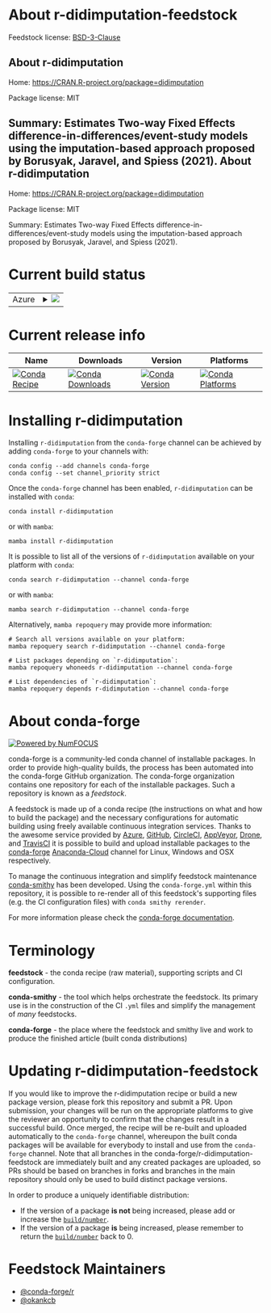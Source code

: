 About r-didimputation-feedstock
===============================

Feedstock license: [BSD-3-Clause](https://github.com/conda-forge/r-didimputation-feedstock/blob/main/LICENSE.txt)

About r-didimputation
---------------------

Home: https://CRAN.R-project.org/package=didimputation

Package license: MIT

Summary: Estimates Two-way Fixed Effects difference-in-differences/event-study models using the imputation-based approach proposed by Borusyak, Jaravel, and Spiess (2021).
About r-didimputation
---------------------

Home: https://CRAN.R-project.org/package=didimputation

Package license: MIT

Summary: Estimates Two-way Fixed Effects difference-in-differences/event-study models using the imputation-based approach proposed by Borusyak, Jaravel, and Spiess (2021).

Current build status
====================


<table>
    
  <tr>
    <td>Azure</td>
    <td>
      <details>
        <summary>
          <a href="https://dev.azure.com/conda-forge/feedstock-builds/_build/latest?definitionId=18873&branchName=main">
            <img src="https://dev.azure.com/conda-forge/feedstock-builds/_apis/build/status/r-didimputation-feedstock?branchName=main">
          </a>
        </summary>
        <table>
          <thead><tr><th>Variant</th><th>Status</th></tr></thead>
          <tbody><tr>
              <td>linux_64_r_base4.0</td>
              <td>
                <a href="https://dev.azure.com/conda-forge/feedstock-builds/_build/latest?definitionId=18873&branchName=main">
                  <img src="https://dev.azure.com/conda-forge/feedstock-builds/_apis/build/status/r-didimputation-feedstock?branchName=main&jobName=linux&configuration=linux%20linux_64_r_base4.0" alt="variant">
                </a>
              </td>
            </tr><tr>
              <td>linux_64_r_base4.1</td>
              <td>
                <a href="https://dev.azure.com/conda-forge/feedstock-builds/_build/latest?definitionId=18873&branchName=main">
                  <img src="https://dev.azure.com/conda-forge/feedstock-builds/_apis/build/status/r-didimputation-feedstock?branchName=main&jobName=linux&configuration=linux%20linux_64_r_base4.1" alt="variant">
                </a>
              </td>
            </tr><tr>
              <td>linux_64_r_base4.2</td>
              <td>
                <a href="https://dev.azure.com/conda-forge/feedstock-builds/_build/latest?definitionId=18873&branchName=main">
                  <img src="https://dev.azure.com/conda-forge/feedstock-builds/_apis/build/status/r-didimputation-feedstock?branchName=main&jobName=linux&configuration=linux%20linux_64_r_base4.2" alt="variant">
                </a>
              </td>
            </tr><tr>
              <td>osx_64_r_base4.0</td>
              <td>
                <a href="https://dev.azure.com/conda-forge/feedstock-builds/_build/latest?definitionId=18873&branchName=main">
                  <img src="https://dev.azure.com/conda-forge/feedstock-builds/_apis/build/status/r-didimputation-feedstock?branchName=main&jobName=osx&configuration=osx%20osx_64_r_base4.0" alt="variant">
                </a>
              </td>
            </tr><tr>
              <td>osx_64_r_base4.1</td>
              <td>
                <a href="https://dev.azure.com/conda-forge/feedstock-builds/_build/latest?definitionId=18873&branchName=main">
                  <img src="https://dev.azure.com/conda-forge/feedstock-builds/_apis/build/status/r-didimputation-feedstock?branchName=main&jobName=osx&configuration=osx%20osx_64_r_base4.1" alt="variant">
                </a>
              </td>
            </tr><tr>
              <td>osx_64_r_base4.2</td>
              <td>
                <a href="https://dev.azure.com/conda-forge/feedstock-builds/_build/latest?definitionId=18873&branchName=main">
                  <img src="https://dev.azure.com/conda-forge/feedstock-builds/_apis/build/status/r-didimputation-feedstock?branchName=main&jobName=osx&configuration=osx%20osx_64_r_base4.2" alt="variant">
                </a>
              </td>
            </tr><tr>
              <td>win_64_r_base4.0</td>
              <td>
                <a href="https://dev.azure.com/conda-forge/feedstock-builds/_build/latest?definitionId=18873&branchName=main">
                  <img src="https://dev.azure.com/conda-forge/feedstock-builds/_apis/build/status/r-didimputation-feedstock?branchName=main&jobName=win&configuration=win%20win_64_r_base4.0" alt="variant">
                </a>
              </td>
            </tr><tr>
              <td>win_64_r_base4.1</td>
              <td>
                <a href="https://dev.azure.com/conda-forge/feedstock-builds/_build/latest?definitionId=18873&branchName=main">
                  <img src="https://dev.azure.com/conda-forge/feedstock-builds/_apis/build/status/r-didimputation-feedstock?branchName=main&jobName=win&configuration=win%20win_64_r_base4.1" alt="variant">
                </a>
              </td>
            </tr><tr>
              <td>win_64_r_base4.2</td>
              <td>
                <a href="https://dev.azure.com/conda-forge/feedstock-builds/_build/latest?definitionId=18873&branchName=main">
                  <img src="https://dev.azure.com/conda-forge/feedstock-builds/_apis/build/status/r-didimputation-feedstock?branchName=main&jobName=win&configuration=win%20win_64_r_base4.2" alt="variant">
                </a>
              </td>
            </tr>
          </tbody>
        </table>
      </details>
    </td>
  </tr>
</table>

Current release info
====================

| Name | Downloads | Version | Platforms |
| --- | --- | --- | --- |
| [![Conda Recipe](https://img.shields.io/badge/recipe-r--didimputation-green.svg)](https://anaconda.org/conda-forge/r-didimputation) | [![Conda Downloads](https://img.shields.io/conda/dn/conda-forge/r-didimputation.svg)](https://anaconda.org/conda-forge/r-didimputation) | [![Conda Version](https://img.shields.io/conda/vn/conda-forge/r-didimputation.svg)](https://anaconda.org/conda-forge/r-didimputation) | [![Conda Platforms](https://img.shields.io/conda/pn/conda-forge/r-didimputation.svg)](https://anaconda.org/conda-forge/r-didimputation) |

Installing r-didimputation
==========================

Installing `r-didimputation` from the `conda-forge` channel can be achieved by adding `conda-forge` to your channels with:

```
conda config --add channels conda-forge
conda config --set channel_priority strict
```

Once the `conda-forge` channel has been enabled, `r-didimputation` can be installed with `conda`:

```
conda install r-didimputation
```

or with `mamba`:

```
mamba install r-didimputation
```

It is possible to list all of the versions of `r-didimputation` available on your platform with `conda`:

```
conda search r-didimputation --channel conda-forge
```

or with `mamba`:

```
mamba search r-didimputation --channel conda-forge
```

Alternatively, `mamba repoquery` may provide more information:

```
# Search all versions available on your platform:
mamba repoquery search r-didimputation --channel conda-forge

# List packages depending on `r-didimputation`:
mamba repoquery whoneeds r-didimputation --channel conda-forge

# List dependencies of `r-didimputation`:
mamba repoquery depends r-didimputation --channel conda-forge
```


About conda-forge
=================

[![Powered by
NumFOCUS](https://img.shields.io/badge/powered%20by-NumFOCUS-orange.svg?style=flat&colorA=E1523D&colorB=007D8A)](https://numfocus.org)

conda-forge is a community-led conda channel of installable packages.
In order to provide high-quality builds, the process has been automated into the
conda-forge GitHub organization. The conda-forge organization contains one repository
for each of the installable packages. Such a repository is known as a *feedstock*.

A feedstock is made up of a conda recipe (the instructions on what and how to build
the package) and the necessary configurations for automatic building using freely
available continuous integration services. Thanks to the awesome service provided by
[Azure](https://azure.microsoft.com/en-us/services/devops/), [GitHub](https://github.com/),
[CircleCI](https://circleci.com/), [AppVeyor](https://www.appveyor.com/),
[Drone](https://cloud.drone.io/welcome), and [TravisCI](https://travis-ci.com/)
it is possible to build and upload installable packages to the
[conda-forge](https://anaconda.org/conda-forge) [Anaconda-Cloud](https://anaconda.org/)
channel for Linux, Windows and OSX respectively.

To manage the continuous integration and simplify feedstock maintenance
[conda-smithy](https://github.com/conda-forge/conda-smithy) has been developed.
Using the ``conda-forge.yml`` within this repository, it is possible to re-render all of
this feedstock's supporting files (e.g. the CI configuration files) with ``conda smithy rerender``.

For more information please check the [conda-forge documentation](https://conda-forge.org/docs/).

Terminology
===========

**feedstock** - the conda recipe (raw material), supporting scripts and CI configuration.

**conda-smithy** - the tool which helps orchestrate the feedstock.
                   Its primary use is in the construction of the CI ``.yml`` files
                   and simplify the management of *many* feedstocks.

**conda-forge** - the place where the feedstock and smithy live and work to
                  produce the finished article (built conda distributions)


Updating r-didimputation-feedstock
==================================

If you would like to improve the r-didimputation recipe or build a new
package version, please fork this repository and submit a PR. Upon submission,
your changes will be run on the appropriate platforms to give the reviewer an
opportunity to confirm that the changes result in a successful build. Once
merged, the recipe will be re-built and uploaded automatically to the
`conda-forge` channel, whereupon the built conda packages will be available for
everybody to install and use from the `conda-forge` channel.
Note that all branches in the conda-forge/r-didimputation-feedstock are
immediately built and any created packages are uploaded, so PRs should be based
on branches in forks and branches in the main repository should only be used to
build distinct package versions.

In order to produce a uniquely identifiable distribution:
 * If the version of a package **is not** being increased, please add or increase
   the [``build/number``](https://docs.conda.io/projects/conda-build/en/latest/resources/define-metadata.html#build-number-and-string).
 * If the version of a package **is** being increased, please remember to return
   the [``build/number``](https://docs.conda.io/projects/conda-build/en/latest/resources/define-metadata.html#build-number-and-string)
   back to 0.

Feedstock Maintainers
=====================

* [@conda-forge/r](https://github.com/conda-forge/r/)
* [@okankcb](https://github.com/okankcb/)

